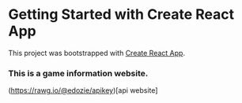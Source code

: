 # Getting Started with Create React App

This project was bootstrapped with [Create React App](https://github.com/facebook/create-react-app).

### This is a game information website.


(https://rawg.io/@edozie/apikey)[api website]